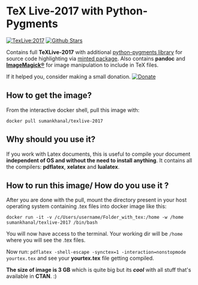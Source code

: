 # TeX Live-2017 with Python-Pygments

[![TexLive:2017](https://img.shields.io/badge/TeX%20Live-2017-blue.svg)](https://www.tug.org/texlive/acquire.html)
[![Github Stars](https://img.shields.io/github/stars/sumandoc/TeXLive.svg?style=social&label=Github)](https://github.com/sumandoc/TeXLive)



Contains full **TeXLive-2017** with additional [python-pygments library](http://pygments.org/) for source code highlighting via [minted package](https://www.ctan.org/pkg/minted).
Also contains **pandoc** and **[ImageMagick®](https://www.imagemagick.org/script/index.php)** for image manipulation to include in TeX files.


If it helped you, consider making a small donation.
[![Donate](https://img.shields.io/badge/Donate-PayPal-green.svg)](https://www.paypal.me/sumandoc)

## How to get the image?

From the interactive docker shell, pull this image with:

`docker pull sumankhanal/texlive-2017`

## Why should you use it?

If you work with Latex documents, this is useful to compile your document **independent of OS and without the need to install anything**.  It contains all the compilers: **pdflatex**, **xelatex** and **lualatex**.

## How to run this image/ How do you use it ?

After you are done with the pull, mount the directory present in your host operating system containing .tex files 
into docker image like this:

`docker run -it -v /c/Users/username/Folder_with_tex:/home -w /home sumankhanal/texlive-2017 /bin/bash`


You will now have access to the terminal. Your working dir will be `/home` where you will see the .tex files.

Now run:
`pdflatex -shell-escape -synctex=1 -interaction=nonstopmode yourtex.tex` and see your **yourtex.tex** file getting compiled.



**The size of image is 3 GB** which is quite big but
its ***cool*** with all stuff that's available in **CTAN**. :)

